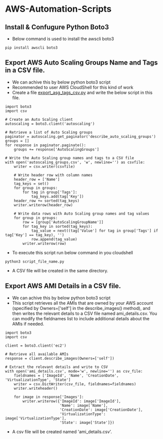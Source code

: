 # AWS-Automation-Scripts

## Install & Confugure Python Boto3
- Below command is used to install the awscli boto3
```
pip install awscli boto3
```

## Export AWS Auto Scaling Groups Name and Tags in a CSV file.
- We can achive this by below python boto3 script
- Recommended to user AWS CloudShell for this kind of work
- Create a file [export_asg_tags_csv.py](https://github.com/abhiverma001/aws-automation-scripts/blob/main/export_asg_tags_csv.py) and write the below script in this file.
```
import boto3
import csv

# Create an Auto Scaling client
autoscaling = boto3.client('autoscaling')

# Retrieve a list of Auto Scaling groups
paginator = autoscaling.get_paginator('describe_auto_scaling_groups')
groups = []
for response in paginator.paginate():
    groups += response['AutoScalingGroups']

# Write the Auto Scaling group names and tags to a CSV file
with open('autoscaling_groups.csv', 'w', newline='') as csvfile:
    writer = csv.writer(csvfile)

    # Write header row with column names
    header_row = ['Name']
    tag_keys = set()
    for group in groups:
        for tag in group['Tags']:
            tag_keys.add(tag['Key'])
    header_row += sorted(tag_keys)
    writer.writerow(header_row)

    # Write data rows with Auto Scaling group names and tag values
    for group in groups:
        row = [group['AutoScalingGroupName']]
        for tag_key in sorted(tag_keys):
            tag_value = next((tag['Value'] for tag in group['Tags'] if tag['Key'] == tag_key), '')
            row.append(tag_value)
        writer.writerow(row)
```
- To execute this script run below command in you cloudshell
```
python3 script_file_name.py
```
- A CSV file will be created in the same directory.


## Export AWS AMI Details in a CSV file.
- We can achive this by below python boto3 script
- This script retrieves all the AMIs that are owned by your AWS account (specified by Owners=['self'] in the describe_images() method), and then writes the relevant details to a CSV file named ami_details.csv. You can modify the fieldnames list to include additional details about the AMIs if needed.
```
import boto3
import csv

client = boto3.client('ec2')

# Retrieve all available AMIs
response = client.describe_images(Owners=['self'])

# Extract the relevant details and write to CSV
with open('ami_details.csv', mode='w', newline='') as csv_file:
    fieldnames = ['ImageId', 'Name', 'CreationDate', 'VirtualizationType', 'State']
    writer = csv.DictWriter(csv_file, fieldnames=fieldnames)
    writer.writeheader()

    for image in response['Images']:
        writer.writerow({'ImageId': image['ImageId'], 
                         'Name': image['Name'], 
                         'CreationDate': image['CreationDate'], 
                         'VirtualizationType': image['VirtualizationType'], 
                         'State': image['State']})

```
- A csv file will be created named 'ami_details.csv'.


